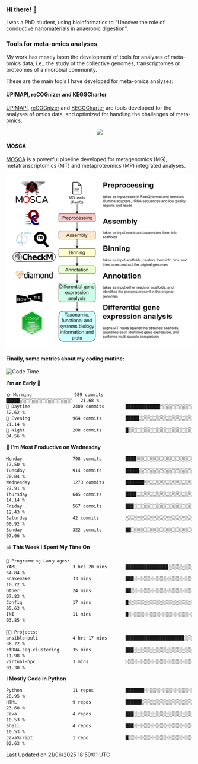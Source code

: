 ### Hi there! 👋

I was a PhD student, using bioinformatics to "Uncover the role of conductive nanomaterials in anaerobic digestion".

### Tools for meta-omics analyses

My work has mostly been the development of tools for analyses of meta-omics data, i.e., the study of the collective genomes, transcriptomes or proteomes of a microbial community.

These are the main tools I have developed for meta-omics analyses:

#### UPIMAPI, reCOGnizer and KEGGCharter

[UPIMAPI](https://github.com/iquasere/UPIMAPI), [reCOGnizer](https://github.com/iquasere/reCOGnizer) and [KEGGCharter](https://github.com/iquasere/KEGGCharter) are tools developed for the analyses of omics data, and optimized for handling the challenges of meta-omics.

<p align="center">
    <img src="assets/annotation_paper.png">
</p>

#### MOSCA

[MOSCA](https://github.com/iquasere/MOSCA) is a powerful pipeline developed for metagenomics (MG), metatranscriptomics (MT) and metaproteomics (MP) integrated analyses.

<p align="center">
    <img src="assets/mosca_workflow.png" align="center" width="700">
</p>


#### Finally, some metrics about my coding routine:

<!--START_SECTION:waka-->
![Code Time](http://img.shields.io/badge/Code%20Time-956%20hrs%2035%20mins-blue)

**I'm an Early 🐤** 

```text
🌞 Morning                989 commits         █████░░░░░░░░░░░░░░░░░░░░   21.68 % 
🌆 Daytime                2400 commits        █████████████░░░░░░░░░░░░   52.62 % 
🌃 Evening                964 commits         █████░░░░░░░░░░░░░░░░░░░░   21.14 % 
🌙 Night                  208 commits         █░░░░░░░░░░░░░░░░░░░░░░░░   04.56 % 
```
📅 **I'm Most Productive on Wednesday** 

```text
Monday                   798 commits         ████░░░░░░░░░░░░░░░░░░░░░   17.50 % 
Tuesday                  914 commits         █████░░░░░░░░░░░░░░░░░░░░   20.04 % 
Wednesday                1273 commits        ███████░░░░░░░░░░░░░░░░░░   27.91 % 
Thursday                 645 commits         ████░░░░░░░░░░░░░░░░░░░░░   14.14 % 
Friday                   567 commits         ███░░░░░░░░░░░░░░░░░░░░░░   12.43 % 
Saturday                 42 commits          ░░░░░░░░░░░░░░░░░░░░░░░░░   00.92 % 
Sunday                   322 commits         ██░░░░░░░░░░░░░░░░░░░░░░░   07.06 % 
```


📊 **This Week I Spent My Time On** 

```text
💬 Programming Languages: 
YAML                     3 hrs 20 mins       ████████████████░░░░░░░░░   64.84 % 
Snakemake                33 mins             ███░░░░░░░░░░░░░░░░░░░░░░   10.72 % 
Other                    24 mins             ██░░░░░░░░░░░░░░░░░░░░░░░   07.83 % 
Config                   17 mins             █░░░░░░░░░░░░░░░░░░░░░░░░   05.63 % 
INI                      11 mins             █░░░░░░░░░░░░░░░░░░░░░░░░   03.85 % 

🐱‍💻 Projects: 
ansible-puli             4 hrs 17 mins       ██████████████████████░░░   86.72 % 
cfDNA-seq-clustering     35 mins             ███░░░░░░░░░░░░░░░░░░░░░░   11.98 % 
virtual-hpc              3 mins              ░░░░░░░░░░░░░░░░░░░░░░░░░   01.30 % 
```

**I Mostly Code in Python** 

```text
Python                   11 repos            ███████░░░░░░░░░░░░░░░░░░   28.95 % 
HTML                     9 repos             ██████░░░░░░░░░░░░░░░░░░░   23.68 % 
Java                     4 repos             ███░░░░░░░░░░░░░░░░░░░░░░   10.53 % 
Shell                    4 repos             ███░░░░░░░░░░░░░░░░░░░░░░   10.53 % 
JavaScript               1 repo              █░░░░░░░░░░░░░░░░░░░░░░░░   02.63 % 
```




 Last Updated on 21/06/2025 18:59:01 UTC
<!--END_SECTION:waka-->
